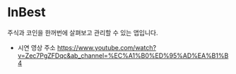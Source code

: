 # InBest
주식과 코인을 한꺼번에 살펴보고 관리할 수 있는 앱입니다.



- 시연 영상 주소
https://www.youtube.com/watch?v=Zec7PgZFDqc&ab_channel=%EC%A1%B0%ED%95%AD%EA%B1%B4
